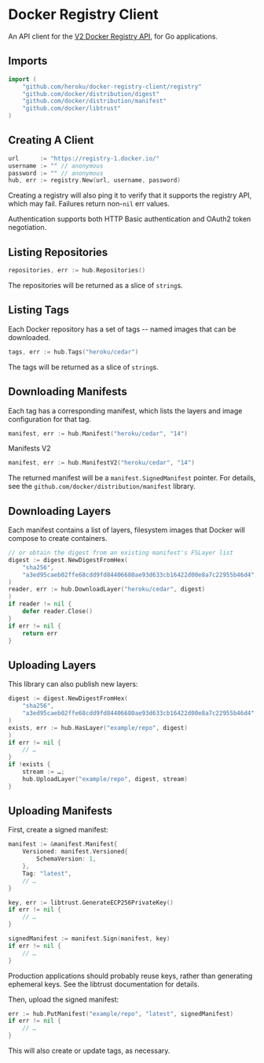 # Docker Registry Client

An API client for the [V2 Docker Registry
API](http://docs.docker.com/registry/spec/api/), for Go applications.

## Imports

```go
import (
    "github.com/heroku/docker-registry-client/registry"
    "github.com/docker/distribution/digest"
    "github.com/docker/distribution/manifest"
    "github.com/docker/libtrust"
)
```

## Creating A Client

```go
url      := "https://registry-1.docker.io/"
username := "" // anonymous
password := "" // anonymous
hub, err := registry.New(url, username, password)
```

Creating a registry will also ping it to verify that it supports the registry
API, which may fail. Failures return non-`nil` err values.

Authentication supports both HTTP Basic authentication and OAuth2 token
negotiation.

## Listing Repositories

```go
repositories, err := hub.Repositories()
```

The repositories will be returned as a slice of `string`s.

## Listing Tags

Each Docker repository has a set of tags -- named images that can be downloaded.

```go
tags, err := hub.Tags("heroku/cedar")
```

The tags will be returned as a slice of `string`s.

## Downloading Manifests

Each tag has a corresponding manifest, which lists the layers and image
configuration for that tag.

```go
manifest, err := hub.Manifest("heroku/cedar", "14")
```

Manifests V2

```go
manifest, err := hub.ManifestV2("heroku/cedar", "14")
```

The returned manifest will be a `manifest.SignedManifest` pointer. For details,
see the `github.com/docker/distribution/manifest` library.

## Downloading Layers

Each manifest contains a list of layers, filesystem images that Docker will
compose to create containers.

```go
// or obtain the digest from an existing manifest's FSLayer list
digest := digest.NewDigestFromHex(
    "sha256",
    "a3ed95caeb02ffe68cdd9fd84406680ae93d633cb16422d00e8a7c22955b46d4",
)
reader, err := hub.DownloadLayer("heroku/cedar", digest)
)
if reader != nil {
    defer reader.Close()
}
if err != nil {
    return err
}
```

## Uploading Layers

This library can also publish new layers:

```go
digest := digest.NewDigestFromHex(
    "sha256",
    "a3ed95caeb02ffe68cdd9fd84406680ae93d633cb16422d00e8a7c22955b46d4",
)
exists, err := hub.HasLayer("example/repo", digest)
)
if err != nil {
    // …
}
if !exists {
    stream := …;
    hub.UploadLayer("example/repo", digest, stream)
}
```

## Uploading Manifests

First, create a signed manifest:

```go
manifest := &manifest.Manifest{
    Versioned: manifest.Versioned{
        SchemaVersion: 1,
    },
    Tag: "latest",
    // …
}

key, err := libtrust.GenerateECP256PrivateKey()
if err != nil {
    // …
}

signedManifest := manifest.Sign(manifest, key)
if err != nil {
    // …
}
```

Production applications should probably reuse keys, rather than generating
ephemeral keys. See the libtrust documentation for details.

Then, upload the signed manifest:

```go
err := hub.PutManifest("example/repo", "latest", signedManifest)
if err != nil {
    // …
}
```

This will also create or update tags, as necessary.
